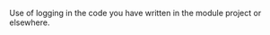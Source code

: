 <panel type="warning" header="`W7.5a` Can explain logging :star::star:" expanded no-close>
  <include src="../../book/errorHandling/logging/what/full.md" />
<!-- TODO: add evidence -->
</panel>

<!-- ==================================================================================================== -->

<panel type="warning" header="`W7.5b` Can use logging :star::star:" expanded no-close>
  <include src="../../book/errorHandling/logging/how/full.md" />
  <panel header=":dart: Evidence" expanded>

Use of logging in the code you have written in the module project or elsewhere.

  </panel>
</panel>
